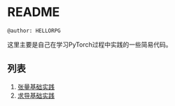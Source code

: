 # README
```wiki
@author: HELLORPG
```
这里主要是自己在学习PyTorch过程中实践的一些简易代码。

## 列表
1. [张量基础实践](./Tensor.py)
2. [求导基础实践](./Backward.py)